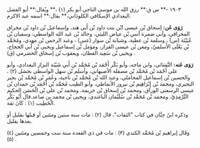١٩٠٣ -** س ق:** رزق الله بن موسى الناجي أبو بكر (١) ،** ويُقال:** أبو الفضل البغدادي الإسكافي الكلوذاني،** يقال:** اسمه عبد الاكرم.

**رَوَى عَن:** إسحاق بْن عيسى ابْن بنت داود بْن أَبي هند، وإسماعيل بْن داود بْن مخراق المخراقي، وأبي ضمرة أنس بْن عياض الليثي، وخالد بْن عَبد الله الواسطي، وسفيان بْن عُيَيْنَة (س) ، وسلمة بْن عطية، وشبابة بْن سوار (عس) ، وعبد الرحمن بْن مهدي، ومُحَمَّد بْن يَعْلَى الأَسلميّ، ومعن بْن عيسى القزاز، ومؤمل بْن إسماعيل ويحيى بْن أَبي الحجاج، ويحيى بْن سَعِيد القطان، ويعقوب بْن إسحاق الحضرمي (ق) .

**رَوَى عَنه:** النَّسَائي، وابن ماجه، وأبو بَكْر أَحْمَد بْن مُحَمَّد بْن أَبي شَيْبَة البزاز البغدادي، وأبو على أَحْمَد بْن مُحَمَّد بْن مصقلة الأصبهاني، وأسلم بْن سهل الواسطي بحشل (٢) ، والحسين بْن إسماعيل المحاملي، وعبد الله بْن مُحَمَّد بْن ناجية، وعُمَر بْن مُحَمَّد بْن بجير البجيري، ومحمد بْن إِبْرَاهِيم بْن نيروز الأنماطي، وأبو الطيب مُحَمَّد بْن أَحْمَد بْن حمدان بْن عيسى الرسعني الوراق، ومحمد بْن إسحاق بْن خزيمة، ومحمد بْن علي بْن الْحَسَن الحكيم التِّرْمِذِيّ، ومحمد بْن مُحَمَّد بْن سُلَيْمان الباغندي، ويحيى بْن محمد بن صاعد.قال أَبُو بَكْر الْخَطِيب (١) : كَانَ ثقة.

وذكره ابنُ حِبَّان في كتاب "الثقات"، قال (٢) : مات سنة ستين ومئتين أو قبلها بقليل أو بعدها بقليل.

وَقَال إبراهيم بْن مُحَمَّد الكندي (٣) : مات في ذي القعدة سنة ست وخمسين ومئتين (٤) (٥) .